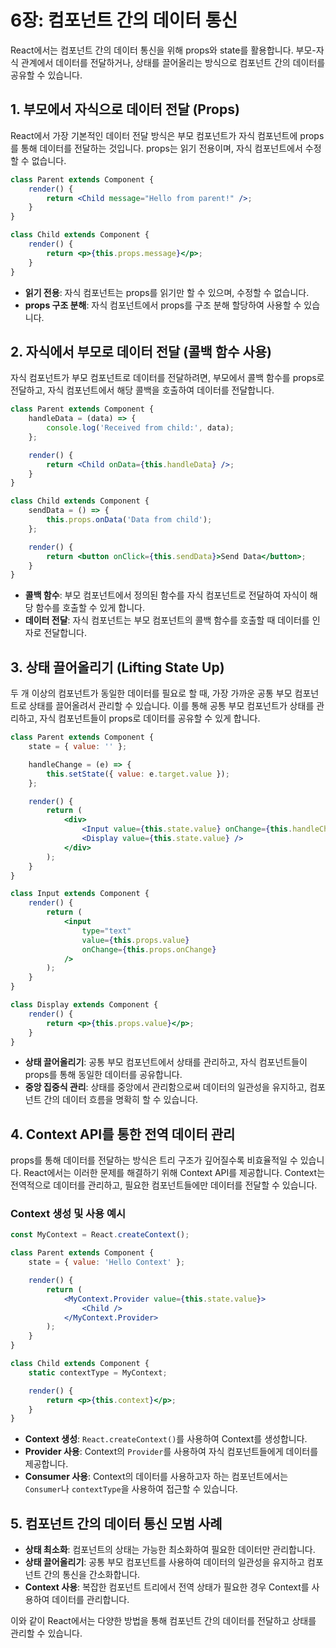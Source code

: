 
# 6장: 컴포넌트 간의 데이터 통신

React에서는 컴포넌트 간의 데이터 통신을 위해 props와 state를 활용합니다. 부모-자식 관계에서 데이터를 전달하거나, 상태를 끌어올리는 방식으로 컴포넌트 간의 데이터를 공유할 수 있습니다.

## 1. 부모에서 자식으로 데이터 전달 (Props)

React에서 가장 기본적인 데이터 전달 방식은 부모 컴포넌트가 자식 컴포넌트에 props를 통해 데이터를 전달하는 것입니다. props는 읽기 전용이며, 자식 컴포넌트에서 수정할 수 없습니다.

```jsx
class Parent extends Component {
    render() {
        return <Child message="Hello from parent!" />;
    }
}

class Child extends Component {
    render() {
        return <p>{this.props.message}</p>;
    }
}
```

- **읽기 전용**: 자식 컴포넌트는 props를 읽기만 할 수 있으며, 수정할 수 없습니다.
- **props 구조 분해**: 자식 컴포넌트에서 props를 구조 분해 할당하여 사용할 수 있습니다.

## 2. 자식에서 부모로 데이터 전달 (콜백 함수 사용)

자식 컴포넌트가 부모 컴포넌트로 데이터를 전달하려면, 부모에서 콜백 함수를 props로 전달하고, 자식 컴포넌트에서 해당 콜백을 호출하여 데이터를 전달합니다.

```jsx
class Parent extends Component {
    handleData = (data) => {
        console.log('Received from child:', data);
    };

    render() {
        return <Child onData={this.handleData} />;
    }
}

class Child extends Component {
    sendData = () => {
        this.props.onData('Data from child');
    };

    render() {
        return <button onClick={this.sendData}>Send Data</button>;
    }
}
```

- **콜백 함수**: 부모 컴포넌트에서 정의된 함수를 자식 컴포넌트로 전달하여 자식이 해당 함수를 호출할 수 있게 합니다.
- **데이터 전달**: 자식 컴포넌트는 부모 컴포넌트의 콜백 함수를 호출할 때 데이터를 인자로 전달합니다.

## 3. 상태 끌어올리기 (Lifting State Up)

두 개 이상의 컴포넌트가 동일한 데이터를 필요로 할 때, 가장 가까운 공통 부모 컴포넌트로 상태를 끌어올려서 관리할 수 있습니다. 이를 통해 공통 부모 컴포넌트가 상태를 관리하고, 자식 컴포넌트들이 props로 데이터를 공유할 수 있게 합니다.

```jsx
class Parent extends Component {
    state = { value: '' };

    handleChange = (e) => {
        this.setState({ value: e.target.value });
    };

    render() {
        return (
            <div>
                <Input value={this.state.value} onChange={this.handleChange} />
                <Display value={this.state.value} />
            </div>
        );
    }
}

class Input extends Component {
    render() {
        return (
            <input
                type="text"
                value={this.props.value}
                onChange={this.props.onChange}
            />
        );
    }
}

class Display extends Component {
    render() {
        return <p>{this.props.value}</p>;
    }
}
```

- **상태 끌어올리기**: 공통 부모 컴포넌트에서 상태를 관리하고, 자식 컴포넌트들이 props를 통해 동일한 데이터를 공유합니다.
- **중앙 집중식 관리**: 상태를 중앙에서 관리함으로써 데이터의 일관성을 유지하고, 컴포넌트 간의 데이터 흐름을 명확히 할 수 있습니다.

## 4. Context API를 통한 전역 데이터 관리

props를 통해 데이터를 전달하는 방식은 트리 구조가 깊어질수록 비효율적일 수 있습니다. React에서는 이러한 문제를 해결하기 위해 Context API를 제공합니다. Context는 전역적으로 데이터를 관리하고, 필요한 컴포넌트들에만 데이터를 전달할 수 있습니다.

### Context 생성 및 사용 예시

```jsx
const MyContext = React.createContext();

class Parent extends Component {
    state = { value: 'Hello Context' };

    render() {
        return (
            <MyContext.Provider value={this.state.value}>
                <Child />
            </MyContext.Provider>
        );
    }
}

class Child extends Component {
    static contextType = MyContext;

    render() {
        return <p>{this.context}</p>;
    }
}
```

- **Context 생성**: `React.createContext()`를 사용하여 Context를 생성합니다.
- **Provider 사용**: Context의 `Provider`를 사용하여 자식 컴포넌트들에게 데이터를 제공합니다.
- **Consumer 사용**: Context의 데이터를 사용하고자 하는 컴포넌트에서는 `Consumer`나 `contextType`을 사용하여 접근할 수 있습니다.

## 5. 컴포넌트 간의 데이터 통신 모범 사례

- **상태 최소화**: 컴포넌트의 상태는 가능한 최소화하여 필요한 데이터만 관리합니다.
- **상태 끌어올리기**: 공통 부모 컴포넌트를 사용하여 데이터의 일관성을 유지하고 컴포넌트 간의 통신을 간소화합니다.
- **Context 사용**: 복잡한 컴포넌트 트리에서 전역 상태가 필요한 경우 Context를 사용하여 데이터를 관리합니다.

이와 같이 React에서는 다양한 방법을 통해 컴포넌트 간의 데이터를 전달하고 상태를 관리할 수 있습니다.
